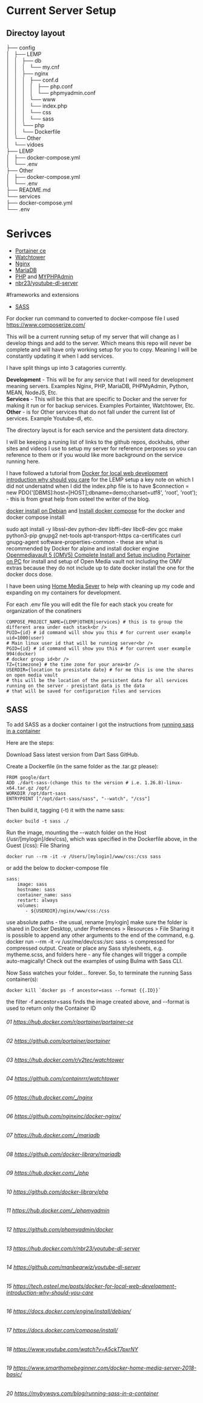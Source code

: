 # Current Server Setup

## Directoy layout

├── config<br />
│   ├── LEMP<br />
│   │   ├── db<br />
│   │   │   └── my.cnf<br />
│   │   ├── nginx<br />
│   │   │   ├── conf.d<br />
│   │   │   │   ├── php.conf<br />
│   │   │   │   └── phpmyadmin.conf<br />
│   │   │   └── www<br />
│   │   │       └── index.php<br />
│   │   │       └── css <br />
│   │   │       └── sass <br />
│   │   └── php<br />
│   │       └── Dockerfile<br />
│   └── Other<br />
│       └── vidoes<br />
├── LEMP<br />
│   ├── docker-compose.yml<br />
│   └── .env<br />
├── Other<br />
│   ├── docker-compose.yml<br />
│   └── .env<br />
├── README.md<br />
└── services<br />
    ├── docker-compose.yml<br />
    └── .env<br />

# Serivces
- <a href="https://github.com/jackfusion/server/blob/master/README.md#02-httpsgithubcomportainerportainer">Portainer ce</a>
- <a href="https://github.com/jackfusion/server/blob/master/README.md#04-httpsgithubcomcontainrrrwatchtower">Watchtower</a>
- <a href="https://github.com/jackfusion/server/blob/master/README.md#06-httpsgithubcomnginxincdocker-nginx">Nginx</a>
- <a href="https://github.com/jackfusion/server/blob/master/README.md#08-httpsgithubcomdocker-librarymariadb">MariaDB</a>
- <a href="https://github.com/jackfusion/server/blob/master/README.md#10-httpsgithubcomdocker-libraryphp">PHP</a> and <a href="https://github.com/jackfusion/server/blob/master/README.md#12-httpsgithubcomphpmyadmindocker">MYPHPAdmin</a>
- <a href="https://github.com/jackfusion/server/blob/master/README.md#14-httpsgithubcommanbearwizyoutube-dl-server">nbr23/youtube-dl-server</a>

#frameworks and extensions
- <a href="https://github.com/jackfusion/server#sass">SASS</a>

For docker run command to converted to docker-compose file I used https://www.composerize.com/

This will be a current running setup of my server that will change as I develop things and add to the server.  Which means this repo will never be complete and will have only working setup for you to copy.  Meaning I will be constantly updating it when I add services.  

I have split things up into 3 catagories currently.

<b>Development</b> - This will be for any service that I will need for development meaning servers. Examples Nginx, PHP, MariaDB, PHPMyAdmin, Python, MEAN, NodeJS, Etc.<br />
<b>Services</b> - This will be this that are specific to Docker and the server for making it run or for backup services. Examples Portainter, Watchtower, Etc.<br />
<b>Other</b> - is for Other services that do not fall under the current list of services. Example Youtube-dl, etc.<br />

The directory layout is for each service and the persistent data directory.

I will be keeping a runing list of links to the github repos, dockhubs, other sites and videos I use to setup my server for reference perposes so you can reference to them or if you would like more background on the service running here.

I have followed a tutorial from <a href="https://github.com/jackfusion/server/blob/master/README.md#15-httpstechosteelmepostsdocker-for-local-web-development-introduction-why-should-you-care">Docker for local web development introduction why should you care</a> for the LEMP setup a key note on which I did not undersatnd when I did the index.php file is to have $connection = new PDO('[DBMS]:host=[HOST];dbname=demo;charset=utf8', 'root', 'root'); - this is from great help from osteel the writer of the blog.

<a href="https://github.com/jackfusion/server/blob/master/README.md#16-httpsdocsdockercomengineinstalldebian">docker install on Debian</a> and <a href="https://github.com/jackfusion/server/blob/master/README.md#17-httpsdocsdockercomcomposeinstall">Install docker compose</a> for the docker and docker compose install

sudo apt install -y libssl-dev python-dev libffi-dev libc6-dev gcc make python3-pip gnupg2 net-tools apt-transport-https ca-certificates curl gnupg-agent software-properties-common - these are what is recommended by Docker for alpine and install docker engine
<a href="https://github.com/jackfusion/server/blob/master/README.md#18-httpswwwyoutubecomwatchva5ckt7pxrny">
Openmediavault 5 (OMV5) Complete Install and Setup including Portainer on PC</a> for install and setup of Open Media vault not including the OMV extras because they do not include up to date docker install the one for the docker docs dose.


I have been using <a href="https://github.com/jackfusion/server/blob/master/README.md#19-httpswwwsmarthomebeginnercomdocker-home-media-server-2018-basic">Home Media Sever</a> to help with cleaning up my code and expanding on my containers for development.

For each .env file you will edit the file for each stack you create for organization of the conatiners<br />
```
COMPOSE_PROJECT_NAME={LEMP|OTHER|services} # this is to group the different area under each stack<br />
PUID={id} # id command will show you this # for current user example uid=1000(user)
# Main linux user id that will be running server<br />
PGID={id} # id command will show you this # for current user example 994(docker)
# docker group id<br />
TZ={timezone} # the time zone for your area<br />
USERDIR={location to presistate date} # for me this is one the shares on open media vault
# this will be the location of the persistent data for all services running on the server - presistant data is the data 
# that will be saved for configuration files and services
```
## SASS

To add SASS as a docker container I got the instructions from <a href="https://mybyways.com/blog/running-sass-in-a-container">running sass in a container</a>

Here are the steps:

Download Sass latest version from Dart Sass GitHub.

Create a Dockerfile (in the same folder as the .tar.gz please):
```
FROM google/dart
ADD ./dart-sass-(change this to the version # i.e. 1.26.8)-linux-x64.tar.gz /opt/
WORKDIR /opt/dart-sass
ENTRYPOINT ["/opt/dart-sass/sass", "--watch", "/css"]
```
Then build it, tagging (-t) it with the name sass:
```
docker build -t sass ./
```
Run the image, mounting the --watch folder on the Host (/usr/[mylogin]/dev/css), which was specified in the Dockerfile above, in the Guest (/css): File Sharing
```
docker run --rm -it -v /Users/[mylogin]/www/css:/css sass
```
or add the below to docker-compose file
```
sass:
    image: sass
    hostname: sass
    container_name: sass
    restart: always
    volumes:
       - ${USERDIR}/nginx/www/css:/css
```
use absolute paths - the usual, rename [mylogin]
make sure the folder is shared in Docker Desktop, under Preferences > Resources > File Sharing
it is possible to append any other arguments to the end of the command, e.g. docker run --rm -it -v /usr/me/dev/css:/src sass -s compressed for compressed output.
Create or place any Sass stylesheets, e.g. mytheme.scss, and folders here - any file changes will trigger a compile auto-magically! Check out the examples of using Bulma with Sass CLI.

Now Sass watches your folder... forever. So, to terminate the running Sass container(s):
```
docker kill `docker ps -f ancestor=sass --format {{.ID}}`
```
the filter -f ancestor=sass finds the image created above, and
--format is used to return only the Container ID


###### 01 https://hub.docker.com/r/portainer/portainer-ce
###### 02 https://github.com/portainer/portainer
###### 03 https://hub.docker.com/r/v2tec/watchtower
###### 04 https://github.com/containrrr/watchtower
###### 05 https://hub.docker.com/_/nginx
###### 06 https://github.com/nginxinc/docker-nginx/
###### 07 https://hub.docker.com/_/mariadb
###### 08 https://github.com/docker-library/mariadb
###### 09 https://hub.docker.com/_/php
###### 10 https://github.com/docker-library/php
###### 11 https://hub.docker.com/_/phpmyadmin
###### 12 https://github.com/phpmyadmin/docker
###### 13 https://hub.docker.com/r/nbr23/youtube-dl-server
###### 14 https://github.com/manbearwiz/youtube-dl-server
###### 15 https://tech.osteel.me/posts/docker-for-local-web-development-introduction-why-should-you-care
###### 16 https://docs.docker.com/engine/install/debian/
###### 17 https://docs.docker.com/compose/install/
###### 18 https://www.youtube.com/watch?v=A5ckT7pxrNY
###### 19 https://www.smarthomebeginner.com/docker-home-media-server-2018-basic/
###### 20 https://mybyways.com/blog/running-sass-in-a-container
